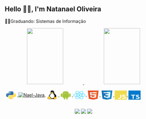 ## Hello 🖖🏼, I'm Natanael Oliveira
👩‍💻Graduando: Sistemas de Informação

<div align="center">
  <a href="https://github.com/onaelOliveira">
  <img height="180em" width="48%" src="https://github-readme-stats.vercel.app/api?username=onaelOliveira&show_icons=true&theme=dracula&include_all_commits=true&count_private=true"/>
  <img height="180em" width="48%" src="https://github-readme-stats.vercel.app/api/top-langs/?username=onaelOliveira&layout=compact&langs_count=7&theme=dracula"/>  
</div>
<div style="display: inline_block"><br>
<img align="center" alt="Nael-Java" height="30" width="40" src="https://raw.githubusercontent.com/devicons/devicon/master/icons/python/python-original.svg">
  <img align="center" alt="Nael-Java" height="30" width="40" src="https://raw.githubusercontent.com/devicons/devicon/master/icons/power-bi/power-bi-original.svg">
 <img align="center" alt="Nael-Linux" height="30" width="40" src="https://raw.githubusercontent.com/devicons/devicon/master/icons/linux/linux-original.svg">
  <img align="center" alt="Nael-Android" height="30" width="40" src="https://raw.githubusercontent.com/devicons/devicon/master/icons/android/android-original.svg">
  <img align="center" alt="Nael-React" height="30" width="40" src="https://raw.githubusercontent.com/devicons/devicon/master/icons/react/react-original.svg">
  <img align="center" alt="Nael-HTML" height="30" width="40" src="https://raw.githubusercontent.com/devicons/devicon/master/icons/html5/html5-original.svg">
  <img align="center" alt="Nael-CSS" height="30" width="40" src="https://raw.githubusercontent.com/devicons/devicon/master/icons/css3/css3-original.svg">
    <img align="center" alt="Nael-Js" height="30" width="40" src="https://raw.githubusercontent.com/devicons/devicon/master/icons/javascript/javascript-plain.svg">
    <img align="center" alt="Nael-Ts" height="30" width="40" src="https://raw.githubusercontent.com/devicons/devicon/master/icons/typescript/typescript-plain.svg">
 
</div>
 
 ##
 
 <div align="center"> 
  <p>  
  <a href = "mailto:natanaelneres0@gmail.com"><img src="https://img.shields.io/badge/-Gmail-%23333?style=for-the-badge&logo=gmail&logoColor=white" target="_blank"></a>
  <a href="https://instagram.com/naael_oliveira" target="_blank"><img src="https://img.shields.io/badge/-Instagram-%23E4405F?style=for-the-badge&logo=instagram&logoColor=white" target="_blank"></a>
  <a href="https://www.linkedin.com/in/natanael-oliveira-04479b140/" target="_blank"><img src="https://img.shields.io/badge/-LinkedIn-%230077B5?style=for-the-badge&logo=linkedin&logoColor=white" target="_blank"></a>  
  </p> 
</div>
